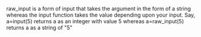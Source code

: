 raw_input is a form of input that takes the argument in the form of a string whereas the input function takes the value depending upon your input. Say, a=input(5) returns a as an integer with value 5 whereas a=raw_input(5) returns a as a string of "5"
